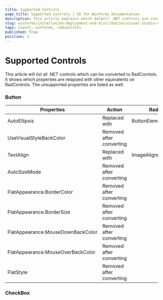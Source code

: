 ```yaml
---
title: Supported Controls
page_title: Supported Controls | UI for Winforms Documentation
description: This article explains which default .NET controls are convarted and which are the automatically converted properties.
slug: winforms/installation-deployment-and-distribution/visual-studio-extensions/supported-controls
tags: covert, winforms, radcontrols
published: True
position: 3
---
```


# Supported Controls

This article will list all .NET controls which can be converted to RadConrtols. It shows which properties are relapsed with other equivalents on RadControls. The unsupported properties are listed as well.

### Button

|Properties|Action|RadControls Equivalent|
|---|---|---|
|AutoEllipsis|Replaced with|ButtonElement.TextElement.AutoEllipsis|
|UseVisualStyleBackColor|Removed after converting|   |
|TextAlign|Replaced with|ImageAlignment|
|AutoSizeMode|Removed after converting|   |
|FlatAppearance.BorderColor|Removed after converting|   |
|FlatAppearance.BorderSize|Removed after converting|   |
|FlatAppearance.MouseDownBackColor|Removed after converting|   |
|FlatAppearance.MouseOverBackColor|Removed after converting|   |
|FlatStyle |Removed after converting|   |

### CheckBox